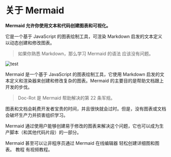 # 关于 Mermaid

**Mermaid 允许你使用文本和代码创建图表和可视化。** 

它是一个基于 JavaScript 的图表绘制工具，可渲染 Markdown 启发的文本定义以动态创建和修改图表。

> 如果你熟悉 Markdown，那么学习 Mermaid 的语法 应该没有问题。

![test](https://mermaid.nodejs.cn/header.png)

Mermaid 是一个基于 JavaScript 的图表绘制工具，它使用 Markdown 启发的文本定义和渲染器来创建和修改复杂的图表。Mermaid 的主要目的是帮助文档跟上开发的步伐。

> Doc-Rot 是 Mermaid 帮助解决的第 22 条军规。

图表和文档会耗费开发者宝贵的时间，并且很快就会过时。但是，没有图表或文档会破坏生产力并损害组织学习。

Mermaid 通过使用户能够创建易于修改的图表来解决这个问题，它也可以成为生产脚本（和其他代码片段）的一部分。


Mermaid 甚至可以让非程序员通过 Mermaid 在线编辑器 轻松创建详细图和图表。
教程 有视频教程。
